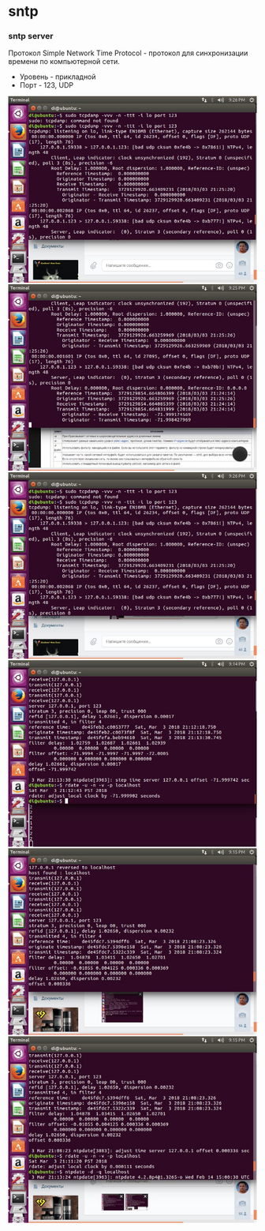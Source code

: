 # sntp
### sntp server

Протокол Simple Network Time Protocol - протокол для синхронизации времени по компьютерной сети. 

* Уровень - прикладной 
* Порт - 123, UDP

![Image alt](https://github.com/DianaArapova/sntp/blob/master/8OuWWg5Xr7w.jpg)
![Image alt](https://github.com/DianaArapova/sntp/blob/master/1L593gTjJUA.jpg)
![Image alt](https://github.com/DianaArapova/sntp/blob/master/EvMbFRYDQIE.jpg)
![Image alt](https://github.com/DianaArapova/sntp/blob/master/MKCFk92rxrE.jpg)
![Image alt](https://github.com/DianaArapova/sntp/blob/master/kVS6FAm5T6g.jpg)
![Image alt](https://github.com/DianaArapova/sntp/blob/master/rn5BZECKwiA.jpg)
